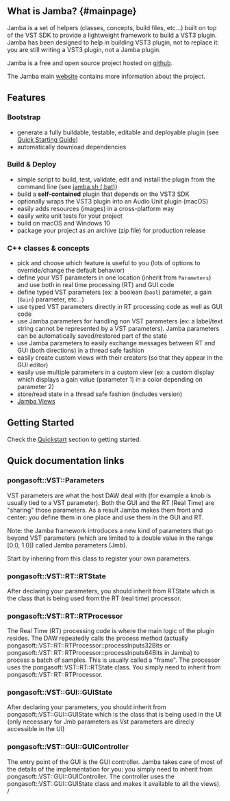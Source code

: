 What is Jamba? {#mainpage}
--------------
Jamba is a set of helpers (classes, concepts, build files, etc...) built on top of the VST SDK to provide a lightweight framework to build a VST3 plugin. Jamba has been designed to help in building VST3 plugin, not to replace it: you are still writing a VST3 plugin, not a Jamba plugin.

Jamba is a free and open source project hosted on [github](https://github.com/pongasoft/jamba).

The Jamba main [website](https://jamba.dev) contains more information about the project.

Features
--------

### Bootstrap

- generate a fully buildable, testable, editable and deployable plugin (see [Quick Starting Guide](https://jamba.dev/quickstart/))
- automatically download dependencies

### Build & Deploy

- simple script to build, test, validate, edit and install the plugin from the command line (see [jamba.sh (.bat)](https://jamba.dev/jamba.sh/))
- build a **self-contained** plugin that depends on the VST3 SDK
- optionally wraps the VST3 plugin into an Audio Unit plugin (macOS)
- easily adds resources (images) in a cross-platform way
- easily write unit tests for your project
- build on macOS and Windows 10
- package your project as an archive (zip file) for production release


### C++ classes & concepts
- pick and choose which feature is useful to you (lots of options to override/change the default behavior)
- define your VST parameters in one location (inherit from `Parameters`) and use both in real time processing (RT) and GUI code
- define typed VST parameters (ex: a boolean (`bool`) parameter, a gain (`Gain`) parameter, etc...)
- use typed VST parameters directly in RT processing code as well as GUI code
- use Jamba parameters for handling non VST parameters (ex: a label/text string cannot be represented by a VST parameters). Jamba parameters can be automatically saved/restored part of the state
- use Jamba parameters to easily exchange messages between RT and GUI (both directions) in a thread safe fashion
- easily create custom views with their creators (so that they appear in the GUI editor)
- easily use multiple parameters in a custom view (ex: a custom display which displays a gain value (parameter 1) in a color depending on parameter 2)
- store/read state in a thread safe fashion (includes version)
- [Jamba Views](https://jamba.dev/views/)

Getting Started
---------------

Check the [Quickstart](https://jamba.dev/quickstart/) section to getting started.

Quick documentation links
-------------------------

### pongasoft::VST::Parameters

VST parameters are what the host DAW deal with (for example a knob is usually tied to a VST parameter).
Both the GUI and the RT (Real Time) are "sharing" those parameters. As a result Jamba makes them front and center:
you define them in one place and use them in the GUI and RT.

Note: the Jamba framework introduces a new kind of parameters that go beyond VST parameters
(which are limited to a double value in the range [0.0, 1.0]) called Jamba parameters (Jmb).

Start by inhering from this class to register your own parameters.

### pongasoft::VST::RT::RTState

After declaring your parameters, you should inherit from RTState which is the class that is being used from the
RT (real time) processor.

### pongasoft::VST::RT::RTProcessor

The Real Time (RT) processing code is where the main logic of the plugin resides. The DAW repeatedly calls the
process method (actually pongasoft::VST::RT::RTProcessor::processInputs32Bits or
pongasoft::VST::RT::RTProcessor::processInputs64Bits in Jamba) to process a batch of samples.
This is usually called a "frame". The processor uses the pongasoft::VST::RT::RTState class.
You simply need to inherit from pongasoft::VST::RT::RTProcessor.

### pongasoft::VST::GUI::GUIState

After declaring your parameters, you should inherit from pongasoft::VST::GUI::GUIState which is the class that is being used in the UI
(only necessary for Jmb parameters as Vst parameters are direcly accessible in the UI)

### pongasoft::VST::GUI::GUIController

The entry point of the GUI is the GUI controller. Jamba takes care of most of the details of the implementation
for you: you simply need to inherit from pongasoft::VST::GUI::GUIController. The controller uses the
pongasoft::VST::GUI::GUIState class and makes it available to all the views).
/